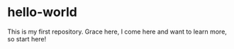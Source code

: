 hello-world
===========

This is my first repository.
Grace here, I come here and want to learn more, so start here!
